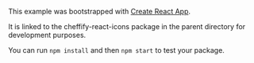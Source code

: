 This example was bootstrapped with [Create React App](https://github.com/facebook/create-react-app).

It is linked to the cheffify-react-icons package in the parent directory for development purposes.

You can run `npm install` and then `npm start` to test your package.
